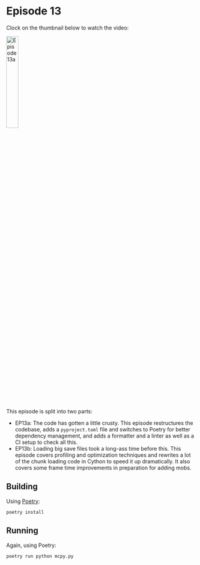 # Episode 13

Clock on the thumbnail below to watch the video:

[<img alt = "Episode 13a" src = "https://i.imgur.com/oWnEmPL.png" width = 25% />](https://youtu.be/FIvTuYDOeCc?list=PL6_bLxRDFzoKjaa3qCGkwR5L_ouSreaVP)

This episode is split into two parts:

- EP13a: The code has gotten a little crusty. This episode restructures the codebase, adds a `pyproject.toml` file and switches to Poetry for better dependency management, and adds a formatter and a linter as well as a CI setup to check all this.
- EP13b: Loading big save files took a long-ass time before this. This episode covers profiling and optimization techniques and rewrites a lot of the chunk loading code in Cython to speed it up dramatically. It also covers some frame time improvements in preparation for adding mobs.

## Building

Using [Poetry](https://python-poetry.org/):

```console
poetry install
```

## Running

Again, using Poetry:

```console
poetry run python mcpy.py
```

